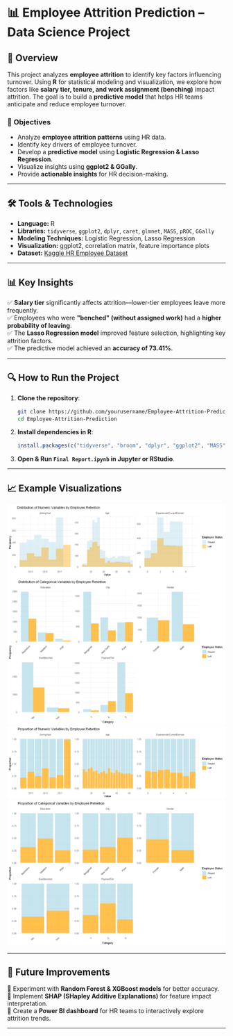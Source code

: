 # 📊 Employee Attrition Prediction – Data Science Project

## 📌 Overview
This project analyzes **employee attrition** to identify key factors influencing turnover. Using **R** for statistical modeling and visualization, we explore how factors like **salary tier, tenure, and work assignment (benching)** impact attrition. The goal is to build a **predictive model** that helps HR teams anticipate and reduce employee turnover.

### 🎯 **Objectives**
- Analyze **employee attrition patterns** using HR data.
- Identify key drivers of employee turnover.
- Develop a **predictive model** using **Logistic Regression & Lasso Regression**.
- Visualize insights using **ggplot2 & GGally**.
- Provide **actionable insights** for HR decision-making.

---

## 🛠️ **Tools & Technologies**
- **Language:** R  
- **Libraries:** `tidyverse`, `ggplot2`, `dplyr`, `caret`, `glmnet`, `MASS`, `pROC`, `GGally`  
- **Modeling Techniques:** Logistic Regression, Lasso Regression  
- **Visualization:** ggplot2, correlation matrix, feature importance plots  
- **Dataset:** [Kaggle HR Employee Dataset](https://www.kaggle.com/datasets/tawfikelmetwally/employee-dataset)  

---

## 📊 **Key Insights**
✅ **Salary tier** significantly affects attrition—lower-tier employees leave more frequently.  
✅ Employees who were **"benched" (without assigned work)** had a **higher probability of leaving**.  
✅ The **Lasso Regression model** improved feature selection, highlighting key attrition factors.  
✅ The predictive model achieved an **accuracy of 73.41%**.  

---

## 🔍 **How to Run the Project**
1. **Clone the repository**:
   ```sh
   git clone https://github.com/yourusername/Employee-Attrition-Prediction.git
   cd Employee-Attrition-Prediction
   ```

2. **Install dependencies in R**:
   ```r
   install.packages(c("tidyverse", "broom", "dplyr", "ggplot2", "MASS", "caret", "pROC", "glmnet", "GGally"))
   ```

3. **Open & Run `Final Report.ipynb` in Jupyter or RStudio**.

---

## 📈 **Example Visualizations**
![alt text](visualizations/ss1.png)
![alt text](visualizations/ss2.png)
![alt text](visualizations/ss3.png)
![alt text](visualizations/ss4.png)

---

## 🚀 **Future Improvements**
🔹 Experiment with **Random Forest & XGBoost models** for better accuracy.  
🔹 Implement **SHAP (SHapley Additive Explanations)** for feature impact interpretation.  
🔹 Create a **Power BI dashboard** for HR teams to interactively explore attrition trends.  

---
